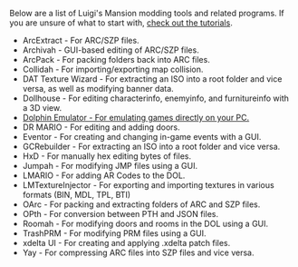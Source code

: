 Below are a list of Luigi's Mansion modding tools and related programs. 
If you are unsure of what to start with, [check out the tutorials](https://www.lbmwiki.net/index_tutorials.md).

- ArcExtract - For ARC/SZP files.
- Archivah - GUI-based editing of ARC/SZP files.
- ArcPack - For packing folders back into ARC files.
- Collidah - For importing/exporting map collision.
- DAT Texture Wizard - For extracting an ISO into a root folder and vice versa, as well as modifying banner data.
- Dollhouse - For editing characterinfo, enemyinfo, and furnitureinfo with a 3D view.
- [Dolphin Emulator - For emulating games directly on your PC.](tools/dolphin.md)
- DR MARIO - For editing and adding doors.
- Eventor - For creating and changing in-game events with a GUI.
- GCRebuilder - For extracting an ISO into a root folder and vice versa.
- HxD - For manually hex editing bytes of files.
- Jumpah - For modifying JMP files using a GUI.
- LMARIO - For adding AR Codes to the DOL.
- LMTextureInjector - For exporting and importing textures in various formats (BIN, MDL, TPL, BTI)
- OArc - For packing and extracting folders of ARC and SZP files.
- OPth - For conversion between PTH and JSON files.
- Roomah - For modifying doors and rooms in the DOL using a GUI.
- TrashPRM - For modifying PRM files using a GUI.
- xdelta UI - For creating and applying .xdelta patch files.
- Yay - For compressing ARC files into SZP files and vice versa.